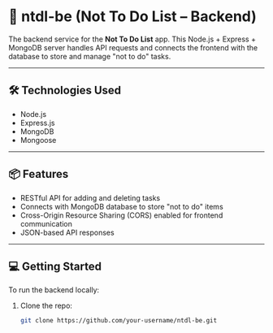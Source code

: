 # 🔗 ntdl-be (Not To Do List – Backend)

The backend service for the **Not To Do List** app. This Node.js + Express + MongoDB server handles API requests and connects the frontend with the database to store and manage "not to do" tasks.

---

## 🛠️ Technologies Used

- Node.js  
- Express.js  
- MongoDB  
- Mongoose

---

## 📦 Features

- RESTful API for adding and deleting tasks
- Connects with MongoDB database to store "not to do" items
- Cross-Origin Resource Sharing (CORS) enabled for frontend communication
- JSON-based API responses

---

## 💻 Getting Started

To run the backend locally:

1. Clone the repo:
   ```bash
   git clone https://github.com/your-username/ntdl-be.git
